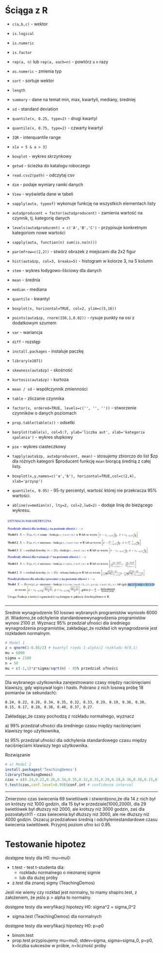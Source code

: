 # Ściąga z R

- `c(a,b,c)` - wektor
- `is.logical`
- `is.numeric`
- `is.factor`
- `rep(a, n)` lub `rep(a, each=n)` - powtórz `a` `n` razy
- `as.numeric` - zmienia typ
- `sort` - sortuje wektor
- `length`
- `summary` - dane na temat min, max, kwartyli, mediany, średniej
- `sd` - standard deviation
- `quantile(x, 0.25, type=2)` - drugi kwartyl
- `quantile(x, 0.75, type=2)` - czwarty kwartyl
- `IQR` - interquantile range

- `x[a < 5 & a > 3]`
- `boxplot` - wykres skrzynkowy

- `getwd` - ścieżka do katalogu roboczego
- `read.csv2(path)` - odczytaj csv
- `dim` - podaje wymiary ramki danych
- `View` - wyświetla dane w tabeli
- `sapply(auta, typeof)` wykonuje funkcję na wszystkich elementach listy
- `auta$producent = factor(auta$producent)` - zamienia wartość na czynnik, tj. kategorię danych
- `levels(auta$producent) = c('A','B','C')` - przypisuje konkretnym kategoriom nowe wartości
- `sapply(auta, function(n) sum(is.na(n)))`

 - `par(mfrow=c(2,2))` - stwórz obrazek z miejscami dla 2x2 figur
 - `hist(auta$zp, col=3, breaks=5)` - histogram w kolorze 3, na 5 kolumn
 - `stem` - wykres łodygowo-liściowy dla danych
 - `mean` - średnia
 - `median` - mediana
 - `quantile` - kwantyl
 - `boxplot(x, horizontal=TRUE, col=2, ylim=c(5,16))`
 - `points(auta$zp, rnorm(150,1,0.02))` - rysuje punkty na osi z dodatkowym szumem
 - `var` - wariancja
 - `diff` - rozstęp

 - `install.packages` - instaluje paczkę
 - `library(e1071)`
 - `skewness(auta$zp)` - skośność
 - `kurtosis(auta$zp)` - kurtoza
 - `mean / sd` - współczynnik zmienności
 - `table` - zliczanie czynnika
 - `factor(x, ordered=TRUE, levels=c('', '', ''))` - stworzenie czynników o danych poziomach
 - `prop.table(table(x))` - odsetki

 - `barplot(table(x), col=5:7, ylab='liczba aut', xlab='kategoria spalania')` - wykres słupkowy
 - `pie` - wykres ciasteczkowy
 - `tapply(auta$zp, auta$producent, mean)` - stosujemy zbiorczo do list $zp dla różnych kategorii $producent funkcję `mean` biorącą średnią z całej listy.
 - `boxplot(x,y,names=c('a','b'), horizontal=TRUE,col=c(2,4), xlab='przysp')`
 - `quantile(x, 0.95)` - 95-ty percentyl, wartość której nie przekracza 95% wartości.
 - `abline(v=median(x), lty=2, col=2,lwd=2)` - dodaje linię do bieżącego wykresu.

![](./img/par-01.png)

---

Srednie wynagrodzenie 50 losowo wybranych programistów wyniosło 6000 zł. Wiadomo,że odchylenie standardowewynagrodzenia programistów wynosi 2100 zł. Wyznacz 95% przedział ufności dla średniego wynagrodzenia programistów, zakładając,że rozkład ich wynagrodzenie jest rozkładem normalnym.
```r
# Model 1
z = qnorm(1-0.05/2) # kwantyl rzędu 1-alpha/2 rozkładu N(0,1)
mu = 6000
sigma = 2100
n = 50
mu + c(-1,1)*z*sigma/sqrt(n) - 95% przedział ufności
```

---

Dla wybranego użytkownika zarejestrowano czasy między naciśnięciami klawiszy, gdy wpisywał login i hasło. Pobrano z nich losową próbę 18 pomiarów (w sekundach):

```
0.24, 0.22, 0.26, 0.34, 0.35, 0.32, 0.33, 0.29, 0.19, 0.36, 0.30, 0.15, 0.17, 0.28, 0.38, 0.40, 0.37, 0.27.
```

Zakładając,że czasy pochodzą z rozkładu normalnego, wyznacz 

a) 99% przedział ufności dla średniego czasu między naciśnięciami klawiszy tego użytkownika,

b)  95% przedział ufności dla odchylenia standardowego czasu między naciśnięciami klawiszy tego użytkownika.

Rozwiązanie

```r
# a) Model 2
install.packages('TeachingDemos')
library(TeachingDemos)
czas = c(0.24,0.22,0.26,0.34,0.35,0.32,0.33,0.29,0.19,0.36,0.30,0.15,0.17,0.28,0.38,0.40,0.37,0.27)
t.test(czas,conf.level=0.99)$conf.int # confidence interval
```

---

Zmierzono czas ́swiecenia 69 ́swietlówek i stwierdzono,że dla 14 z nich był on krótszy niż 1000 godzin, dla 15 był w przedziale[1000,2000), dla 29 ́swietlówek był dłuższy niż 2000, ale krótszy niż 3000 godzin, zaś dla pozostałych11 - czas ́swiecenia był dłuższy niż 3000, ale nie dłuższy niż 4000 godzin. Oszacuj przedziałowo ́srednią i odchyleniestandardowe czasu ́swiecenia ́swietlówek. Przyjmij poziom ufno ́sci 0.95.


# Testowanie hipotez

dostępne testy dla H0: mu=mu0: 
- t.test - test t-studenta dla:
  - rozkładu normalnego o nieznanej sigmie
  - lub dla dużej próby
- z.test dla znanej sigmy (TeachingDemos)

Jesli nie wiemy czy rozkład jest normalny, to mamy shapiro.test, z założeniem, że jeślo p > alpha to normalny.

dostępne testy dla weryfikacji hipotezy H0: sigma^2 = sigma_0^2
- sigma.test  (TeachingDemos) dla normalnych

dostępne testy dla weryfikacji hipotezy H0: p=p0
- binom.test
- prop.test
przypisujemy mu=mu0, stdev=sigma, sigma=sigma_0, p=p0, k=liczba sukcesów w próbie, n=liczność próby